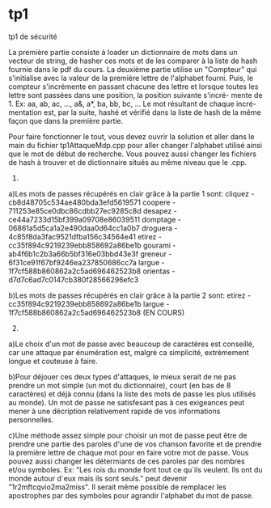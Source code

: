 # tp1
tp1 de sécurité

  La première partie consiste à loader un dictionnaire de mots dans un vecteur de string,
de hasher ces mots et de les comparer à la liste de hash fournie dans le pdf du cours.
  La deuxième partie utilise un "Compteur" qui s'initialise avec la valeur de la première
lettre de l'alphabet fourni. Puis, le compteur s'incrémente en passant chacune des lettre
et lorsque toutes les lettre sont passées dans une position, la position suivante s'incré-
mente de 1. Ex: aa, ab, ac, ..., a&, a*, ba, bb, bc, ... Le mot résultant de chaque incré-
mentation est, par la suite, hashé et vérifié dans la liste de hash de la même façon que 
dans la première partie.
 
 Pour faire fonctionner le tout, vous devez ouvrir la solution et aller dans le main du fichier
tp1AttaqueMdp.cpp pour aller changer l'alphabet utilisé ainsi que le mot de début de recherche.
Vous pouvez aussi changer les fichiers de hash à trouver et de dictionnaire situés au même niveau
que le .cpp.

1)
a)Les mots de passes récupérés en clair grâce à la partie 1 sont:
cliquez - cb8d48705c534ae480bda3efd5619571
coopere - 711253e85ce0dbc86cdbb27ec9285c8d
desapez - ce44a7233d15bf399a09708e86039511
domptage - 06861a5d5ca1a2e490daa0d64cc1a0b7
droguera - 4c85f8da3fac9521dfba156c34564e41
etirez - cc35f894c9219239ebb858692a86be1b
gourami - ab4f6b1c2b3a66b5bf316e03bbd43e3f
greneur - 6f31ce91f67bf9246ea237850686cc7a
largue - 1f7cf588b860862a2c5ad696462523b8
orientas - d7d7c6ad7c0147cb380f28566296efc3

b)Les mots de passes récupérés en clair grâce à la partie 2 sont:
etirez - cc35f894c9219239ebb858692a86be1b
largue - 1f7cf588b860862a2c5ad696462523b8
(EN COURS)

2)
a)Le choix d'un mot de passe avec beaucoup de caractères est conseillé, car une attaque par 
énumération est, malgré ca simplicité, extrèmement longue et couteuse à faire.

b)Pour déjouer ces deux types d'attaques, le mieux serait de ne pas prendre un mot simple 
(un mot du dictionnaire), court (en bas de 8 caractères) et déjà connu (dans la liste des 
mots de passe les plus utilisés au monde). Un mot de passe ne satisfesant pas à ces exigeances 
peut mener à une décription relativement rapide de vos informations personnelles.

c)Une méthode assez simple pour choisir un mot de passe peut être de prendre une partie des 
paroles d'une de vos chanson favorite et de prendre la première lettre de chaque mot pour en 
faire votre mot de passe. Vous pouvez aussi changer les détermiants de ces paroles par des nombres
et/ou symboles. Ex: "Les rois du monde font tout ce qu´ils veulent. Ils ont du monde autour d´eux 
mais ils sont seuls." peut devenir "1r2mftcqvio2ma2miss". Il serait même possible de remplacer les 
apostrophes par des symboles pour agrandir l'alphabet du mot de passe.
